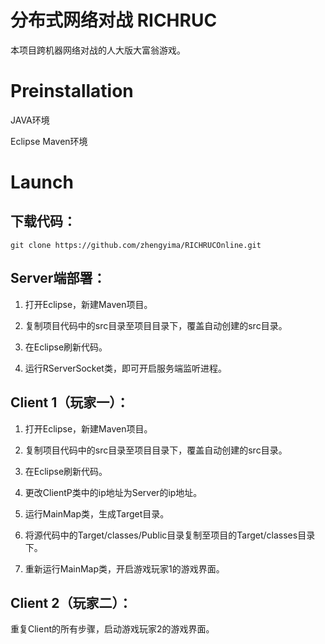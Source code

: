 # 分布式网络对战 RICHRUC 

本项目跨机器网络对战的人大版大富翁游戏。

# Preinstallation

JAVA环境

Eclipse Maven环境

# Launch

## 下载代码：

```git clone https://github.com/zhengyima/RICHRUCOnline.git```

## Server端部署：

1. 打开Eclipse，新建Maven项目。

2. 复制项目代码中的src目录至项目目录下，覆盖自动创建的src目录。

3. 在Eclipse刷新代码。

4. 运行RServerSocket类，即可开启服务端监听进程。

## Client 1（玩家一）：

1. 打开Eclipse，新建Maven项目。

2. 复制项目代码中的src目录至项目目录下，覆盖自动创建的src目录。

3. 在Eclipse刷新代码。

4. 更改ClientP类中的ip地址为Server的ip地址。

5. 运行MainMap类，生成Target目录。

6. 将源代码中的Target/classes/Public目录复制至项目的Target/classes目录下。

7. 重新运行MainMap类，开启游戏玩家1的游戏界面。

## Client 2（玩家二）：

重复Client的所有步骤，启动游戏玩家2的游戏界面。

